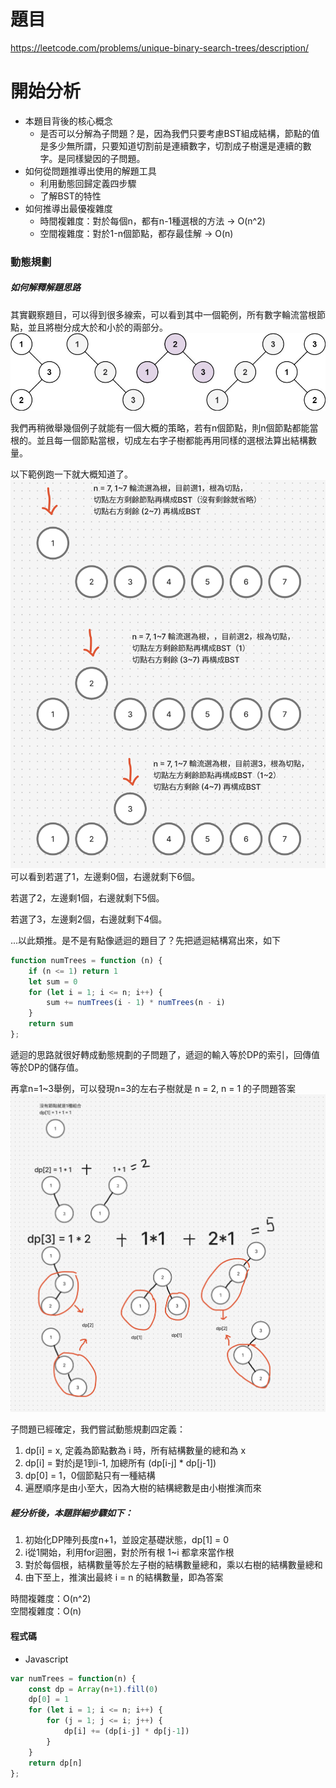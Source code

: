 # 題目
https://leetcode.com/problems/unique-binary-search-trees/description/

# 開始分析
- 本題目背後的核心概念
  - 是否可以分解為子問題？是，因為我們只要考慮BST組成結構，節點的值是多少無所謂，只要知道切割前是連續數字，切割成子樹還是連續的數字。是同樣變因的子問題。
- 如何從問題推導出使用的解題工具
  - 利用動態回歸定義四步驟
  - 了解BST的特性
- 如何推導出最優複雜度
  - 時間複雜度：對於每個n，都有n-1種選根的方法 -> O(n^2)
  - 空間複雜度：對於1-n個節點，都存最佳解 -> O(n)

### 動態規劃
##### 如何解釋解題思路
其實觀察題目，可以得到很多線索，可以看到其中一個範例，所有數字輪流當根節點，並且將樹分成大於和小於的兩部分。
![alt text](96-2.png)

我們再稍微舉幾個例子就能有一個大概的策略，若有n個節點，則n個節點都能當根的。並且每一個節點當根，切成左右字子樹都能再用同樣的選根法算出結構數量。

以下範例跑一下就大概知道了。
![](96-1.png)
可以看到若選了1，左邊剩0個，右邊就剩下6個。

若選了2，左邊剩1個，右邊就剩下5個。

若選了3，左邊剩2個，右邊就剩下4個。

...以此類推。是不是有點像遞迴的題目了？先把遞迴結構寫出來，如下
```js
function numTrees = function (n) {
    if (n <= 1) return 1
    let sum = 0
    for (let i = 1; i <= n; i++) {
        sum += numTrees(i - 1) * numTrees(n - i)
    }
    return sum
};
```
遞迴的思路就很好轉成動態規劃的子問題了，遞迴的輸入等於DP的索引，回傳值等於DP的儲存值。

再拿n=1~3舉例，可以發現n=3的左右子樹就是 n = 2, n = 1 的子問題答案
![](./96-3.png)

子問題已經確定，我們嘗試動態規劃四定義：
1. dp[i] = x, 定義為節點數為 i 時，所有結構數量的總和為 x
2. dp[i] = 對於j是1到i-1, 加總所有 (dp[i-j] * dp[j-1])
3. dp[0] = 1，0個節點只有一種結構
4. 遍歷順序是由小至大，因為大樹的結構總數是由小樹推演而來

##### 經分析後，本題詳細步驟如下：
1. 初始化DP陣列長度n+1，並設定基礎狀態，dp[1] = 0
2. i從1開始，利用for迴圈，對於所有根 1~i 都拿來當作根
3. 對於每個根，結構數量等於左子樹的結構數量總和，乘以右樹的結構數量總和
3. 由下至上，推演出最終 i = n 的結構數量，即為答案

時間複雜度：O(n^2)  
空間複雜度：O(n)

#### 程式碼
- Javascript
```js
var numTrees = function(n) {
    const dp = Array(n+1).fill(0)
    dp[0] = 1
    for (let i = 1; i <= n; i++) {
        for (j = 1; j <= i; j++) {
            dp[i] += (dp[i-j] * dp[j-1])
        }
    }
    return dp[n]
};
```
